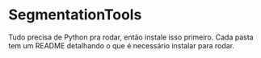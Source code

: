 # SegmentationTools

Tudo precisa de Python pra rodar, então instale isso primeiro.
Cada pasta tem um README detalhando o que é necessário instalar
para rodar.